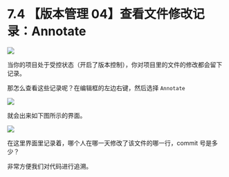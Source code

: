 # 7.4 【版本管理 04】查看文件修改记录：Annotate

![](http://image.iswbm.com/20200804124133.png)

当你的项目处于受控状态（开启了版本控制），你对项目里的文件的修改都会留下记录。

那怎么查看这些记录呢？在编辑框的左边右键，然后选择 `Annotate`

![](http://image.iswbm.com/image-20200826215417743.png)

就会出来如下图所示的界面。

![](http://image.iswbm.com/image-20200826215342363.png)

在这里界面里记录着，哪个人在哪一天修改了该文件的哪一行，commit 号是多少？

非常方便我们对代码进行追溯。


